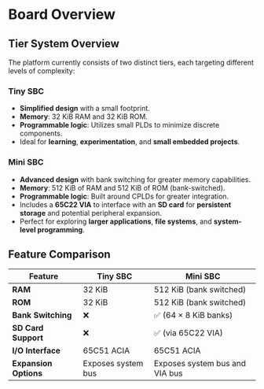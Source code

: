 # Board Overview

## Tier System Overview

The platform currently consists of two distinct tiers, each targeting different
levels of complexity:

### Tiny SBC

- **Simplified design** with a small footprint.
- **Memory**: 32 KiB RAM and 32 KiB ROM.
- **Programmable logic**: Utilizes small PLDs to minimize discrete components.
- Ideal for **learning**, **experimentation**, and **small embedded projects**.

### Mini SBC

- **Advanced design** with bank switching for greater memory capabilities.
- **Memory**: 512 KiB of RAM and 512 KiB of ROM (bank-switched).
- **Programmable logic**: Built around CPLDs for greater integration.
- Includes a **65C22 VIA** to interface with an **SD card** for **persistent
  storage** and potential peripheral expansion.
- Perfect for exploring **larger applications**, **file systems**, and
  **system-level programming**.

## Feature Comparison

| Feature               | Tiny SBC                         | Mini SBC                             |
|------------------------|----------------------------------|--------------------------------------|
| **RAM**                | 32 KiB                           | 512 KiB (bank switched)              |
| **ROM**                | 32 KiB                           | 512 KiB (bank switched)              |
| **Bank Switching**     | ❌                               | ✅ (64 × 8 KiB banks)                |
| **SD Card Support**    | ❌                               | ✅ (via 65C22 VIA)                   |
| **I/O Interface**      | 65C51 ACIA                       | 65C51 ACIA                           |
| **Expansion Options**  | Exposes system bus               | Exposes system bus and VIA bus       |